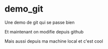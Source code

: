 
# demo_git
Une demo de git qui se passe bien

Et maintenant on modifie depuis github

Mais aussi depuis ma machine local et c'est cool
